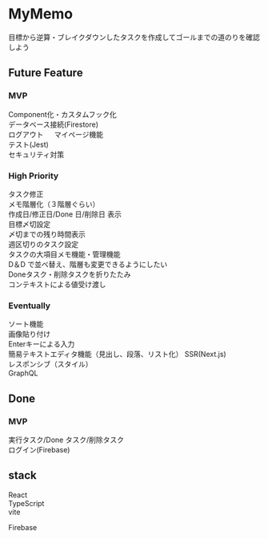 # MyMemo

目標から逆算・ブレイクダウンしたタスクを作成してゴールまでの道のりを確認しよう

## Future Feature

### MVP
Component化・カスタムフック化  
データベース接続(Firestore)  
ログアウト 　
マイページ機能  
テスト(Jest)  
セキュリティ対策

### High Priority
タスク修正  
メモ階層化（３階層ぐらい）  
作成日/修正日/Done 日/削除日 表示  
目標〆切設定  
〆切までの残り時間表示  
週区切りのタスク設定  
タスクの大項目メモ機能・管理機能  
D＆D で並べ替え、階層も変更できるようにしたい  
Doneタスク・削除タスクを折りたたみ  
コンテキストによる値受け渡し  

### Eventually
ソート機能  
画像貼り付け  
Enterキーによる入力  
簡易テキストエディタ機能（見出し、段落、リスト化）
SSR(Next.js)  
レスポンシブ（スタイル）  
GraphQL

## Done
### MVP
実行タスク/Done タスク/削除タスク  
ログイン(Firebase)


## stack
React  
TypeScript  
vite

Firebase
